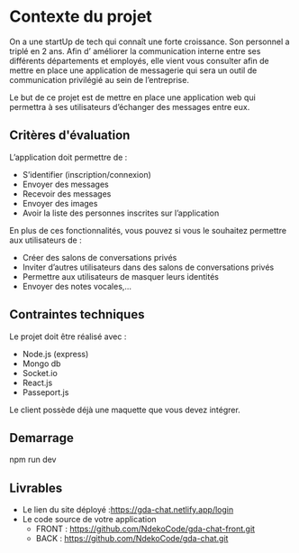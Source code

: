 # Contexte du projet

On a une startUp de tech qui connaît une forte croissance. Son personnel a triplé en 2 ans. Afin d’ améliorer la communication interne entre ses différents départements et employés, elle vient vous consulter afin de mettre en place une application de messagerie qui sera un outil de communication privilégié au sein de l’entreprise.

Le but de ce projet est de mettre en place une application web qui permettra à ses utilisateurs d’échanger des messages entre eux.

## Critères d'évaluation

L’application doit permettre de :

- S’identifier (inscription/connexion)
- Envoyer des messages
- Recevoir des messages
- Envoyer des images
- Avoir la liste des personnes inscrites sur l’application

En plus de ces fonctionnalités, vous pouvez si vous le souhaitez permettre aux utilisateurs de :

- Créer des salons de conversations privés
- Inviter d’autres utilisateurs dans des salons de conversations privés
- Permettre aux utilisateurs de masquer leurs identités
- Envoyer des notes vocales,…

## Contraintes techniques

Le projet doit être réalisé avec :

- Node.js (express)
- Mongo db
- Socket.io
- React.js
- Passeport.js

Le client possède déjà une maquette que vous devez intégrer.

## Demarrage

npm run dev

## Livrables

- Le lien du site déployé :<https://gda-chat.netlify.app/login>
- Le code source de votre application
  - FRONT : <https://github.com/NdekoCode/gda-chat-front.git>
  - BACK  : <https://github.com/NdekoCode/gda-chat.git>
